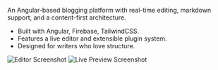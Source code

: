 An Angular-based blogging platform with real-time editing, markdown support, and a content-first architecture.

- Built with Angular, Firebase, TailwindCSS.
- Features a live editor and extensible plugin system.
- Designed for writers who love structure.

![Editor Screenshot](images/projects/project-a/Toc.png)
![Live Preview Screenshot](images/projects/project-a/Sidebar.png)
